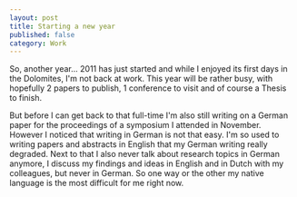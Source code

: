 ```yaml
---
layout: post
title: Starting a new year
published: false
category: Work
---
```


So, another year... 2011 has just started and while I enjoyed its first 
days in the Dolomites, I'm not back at work. This year will be rather 
busy, with hopefully 2 papers to publish, 1 conference to visit and 
of course a Thesis to finish.

But before I can get back to that full-time I'm also still writing on
a German paper for the proceedings of a symposium I attended
in November. However I noticed that writing in German is not that 
easy. I'm so used to writing papers and abstracts in English that my 
German writing really degraded. Next to that I also never talk about
research topics in German anymore, I discuss my findings and ideas
in English and in Dutch with my colleagues, but never in German.
So one way or the other my native language is the most difficult 
for me right now.


